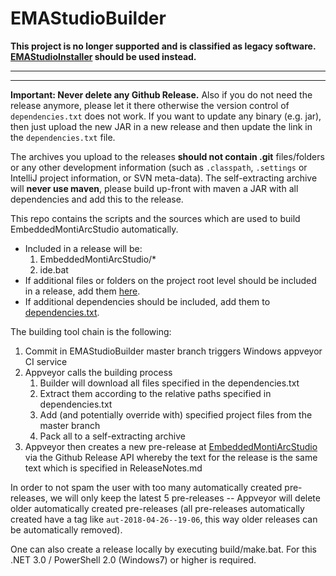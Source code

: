 <!--[![Packing Windows 64-bit portable application](https://ci.appveyor.com/api/projects/status/e6j0od439jh25ax9?svg=true)](https://ci.appveyor.com/project/vonwenckstern/emastudiobuilder)-->

# EMAStudioBuilder

**This project is no longer supported and is classified as legacy software. [EMAStudioInstaller](https://git.rwth-aachen.de/monticore/EmbeddedMontiArc/utilities/EMAStudioInstaller) should be used instead.**

<hr/>
<hr/>

**Important: Never delete any Github Release.** Also if you do not need the release anymore, please let it there otherwise the version control of `dependencies.txt` does not work. If you want to update any binary (e.g. jar), then just upload the new JAR in a new release and then update the link in the `dependencies.txt` file.

The archives you upload to the releases **should not contain .git** files/folders or any other development information (such as `.classpath`, `.settings` or IntelliJ project information, or SVN meta-data).
The self-extracting archive will **never use maven**, please build up-front with maven a JAR with all dependencies and add this to the 
release.

This repo contains the scripts and the sources which are used to build EmbeddedMontiArcStudio automatically.

* Included in a release will be:
  1. EmbeddedMontiArcStudio/*
  2. ide.bat
* If additional files or folders on the project root level should be included in a release, add them [here](https://github.com/EmbeddedMontiArc/EMAStudioBuilder/blob/master/build/config.ps1).
* If additional dependencies should be included, add them to [dependencies.txt](https://github.com/EmbeddedMontiArc/EMAStudioBuilder/blob/master/dependencies.txt).

The building tool chain is the following:
1.	Commit in EMAStudioBuilder master branch triggers Windows appveyor CI service
2.  Appveyor calls the building process
    1.  Builder will download all files specified in the dependencies.txt
    2.  Extract them according to the relative paths specified in dependencies.txt
    3.  Add (and potentially override with) specified project files from the master branch
    4.  Pack all to a self-extracting archive
3.	Appveyor then creates a new pre-release at [EmbeddedMontiArcStudio](https://github.com/EmbeddedMontiArc/EmbeddedMontiArcStudio) via the Github Release API whereby the text for the release is the same text which is specified in ReleaseNotes.md

In order to not spam the user with too many automatically created pre-releases, we will only keep the latest 5 pre-releases -- Appveyor will delete older automatically created pre-releases (all pre-releases automatically created have a tag like `aut-2018-04-26--19-06`, this way older releases can be automatically removed).


One can also create a release locally by executing build/make.bat.
For this .NET 3.0 / PowerShell 2.0 (Windows7) or higher is required.

